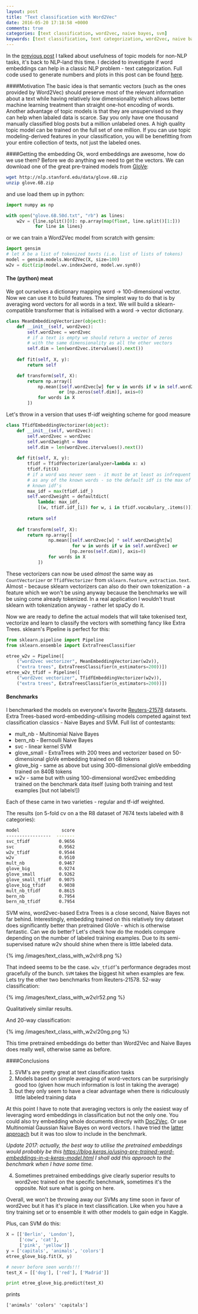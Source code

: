 ```yaml
---
layout: post
title: "Text classification with Word2Vec"
date: 2016-05-20 17:18:58 +0000
comments: true
categories: [text classification, word2vec, naive bayes, svm]
keywords: [text classification, text categorization, word2vec, naive bayes, svm]
---
```

In the [previous post](http://nadbordrozd.github.io/blog/2015/11/29/ds-toolbox-topic-models/) I talked about usefulness of topic models for non-NLP tasks, it's back to NLP-land this time. I decided to investigate if word embeddings can help in a classic NLP problem - text categorization. Full code used to generate numbers and plots in this post can be found [here](https://github.com/nadbordrozd/blog_stuff/blob/master/classification_w2v/benchmarking.ipynb).

####Motivation
The basic idea is that semantic vectors (such as the ones provided by Word2Vec) should preserve most of the relevant information about a text while having relatively low dimensionality which allows better machine learning treatment than straight one-hot encoding of words. Another advantage of topic models is that they are unsupervised so they can help when labaled data is scarce. Say you only have one thousand manually classified blog posts but a million unlabeled ones. A high quality topic model can be trained on the full set of one million. If you can use topic modeling-derived features in your classification, you will be benefitting from your entire collection of texts, not just the labeled ones. 

####Getting the embedding
Ok, word embeddings are awesome, how do we use them? Before we do anything we need to get the vectors. We can download one of the great pre-trained models from [GloVe](http://nlp.stanford.edu/projects/glove/):
```bash
wget http://nlp.stanford.edu/data/glove.6B.zip
unzip glove.6B.zip
```

and use load them up in python:
```python
import numpy as np

with open("glove.6B.50d.txt", "rb") as lines:
    w2v = {line.split()[0]: np.array(map(float, line.split()[1:]))
           for line in lines}
```

or we can train a Word2Vec model from scratch with gensim:
```python
import gensim
# let X be a list of tokenized texts (i.e. list of lists of tokens)
model = gensim.models.Word2Vec(X, size=100)
w2v = dict(zip(model.wv.index2word, model.wv.syn0))
```

#### The (python) meat
We got ourselves a dictionary mapping word -> 100-dimensional vector. Now we can use it to build features. The simplest way to do that is by averaging word vectors for all words in a text. We will build a sklearn-compatible transformer that is initialised with a word -> vector dictionary.
```python
class MeanEmbeddingVectorizer(object):
    def __init__(self, word2vec):
        self.word2vec = word2vec
        # if a text is empty we should return a vector of zeros
        # with the same dimensionality as all the other vectors
        self.dim = len(word2vec.itervalues().next())
    
    def fit(self, X, y):
        return self 

    def transform(self, X):
        return np.array([
            np.mean([self.word2vec[w] for w in words if w in self.word2vec] 
                    or [np.zeros(self.dim)], axis=0)
            for words in X
        ])
```

Let's throw in a version that uses tf-idf weighting scheme for good measure
```python
class TfidfEmbeddingVectorizer(object):
    def __init__(self, word2vec):
        self.word2vec = word2vec
        self.word2weight = None
        self.dim = len(word2vec.itervalues().next())
        
    def fit(self, X, y):
        tfidf = TfidfVectorizer(analyzer=lambda x: x)
        tfidf.fit(X)
        # if a word was never seen - it must be at least as infrequent
        # as any of the known words - so the default idf is the max of 
        # known idf's
        max_idf = max(tfidf.idf_)
        self.word2weight = defaultdict(
            lambda: max_idf, 
            [(w, tfidf.idf_[i]) for w, i in tfidf.vocabulary_.items()])
    
        return self
    
    def transform(self, X):
        return np.array([
                np.mean([self.word2vec[w] * self.word2weight[w]
                         for w in words if w in self.word2vec] or
                        [np.zeros(self.dim)], axis=0)
                for words in X
            ])
```

These vectorizers can now be used _almost_ the same way as `CountVectorizer` or `TfidfVectorizer` from `sklearn.feature_extraction.text`. Almost - because sklearn vectorizers can also do their own tokenization - a feature which we won't be using anyway because the benchmarks we will be using come already tokenized. In a real application I wouldn't trust sklearn with tokenization anyway - rather let spaCy do it. 

Now we are ready to define the actual models that will take tokenised text, vectorize and learn to classify the vectors with something fancy like Extra Trees. sklearn's Pipeline is perfect for this:
```python
from sklearn.pipeline import Pipeline
from sklearn.ensemble import ExtraTreesClassifier

etree_w2v = Pipeline([
    ("word2vec vectorizer", MeanEmbeddingVectorizer(w2v)), 
    ("extra trees", ExtraTreesClassifier(n_estimators=200))])
etree_w2v_tfidf = Pipeline([
    ("word2vec vectorizer", TfidfEmbeddingVectorizer(w2v)), 
    ("extra trees", ExtraTreesClassifier(n_estimators=200))])
```

#### Benchmarks
I benchmarked the models on everyone's favorite [Reuters-21578](http://www.cs.umb.edu/~smimarog/textmining/datasets/) datasets. Extra Trees-based word-embedding-utilising models competed against text classification classics - Naive Bayes and SVM. Full list of contestants:

- mult_nb - Multinomial Naive Bayes
- bern_nb - Bernoulli Naive Bayes
- svc - linear kernel SVM
- glove_small - ExtraTrees with 200 trees and vectorizer based on 50-dimensional gloVe embedding trained on 6B tokens
- glove_big - same as above but using 300-dimensional gloVe embedding trained on 840B tokens
- w2v - same but with using 100-dimensional word2vec embedding trained on the benchmark data itself (using both training and test examples [but not labels!])

Each of these came in two varieties - regular and tf-idf weighted. 

The results (on 5-fold cv on a the R8 dataset of 7674 texts labeled with 8 categories):
```bash
model                score
-----------------  -------
svc_tfidf           0.9656
svc                 0.9562
w2v_tfidf           0.9544
w2v                 0.9510
mult_nb             0.9467
glove_big           0.9274
glove_small         0.9262
glove_small_tfidf   0.9075
glove_big_tfidf     0.9038
mult_nb_tfidf       0.8615
bern_nb             0.7954
bern_nb_tfidf       0.7954
```

SVM wins, word2vec-based Extra Trees is a close second, Naive Bayes not far behind. Interestingly, embedding trained on this relatively tiny dataset does significantly better than pretrained GloVe - which is otherwise fantastic. Can we do better? Let's check how do the models compare depending on the number of labeled training examples. Due to its semi-supervised nature w2v should shine when there is little labeled data.

{% img /images/text_class_with_w2v/r8.png %}

That indeed seems to be the case. `w2v_tfidf`'s performance degrades most gracefully of the bunch. `SVM` takes the biggest hit when examples are few. Lets try the other two benchmarks from Reuters-21578. 52-way classification:

{% img /images/text_class_with_w2v/r52.png %}

Qualitatively similar results. 

And 20-way classification:
 
{% img /images/text_class_with_w2v/20ng.png %}

This time pretrained embeddings do better than Word2Vec and Naive Bayes does really well, otherwise same as before.

####Conclusions
1. SVM's are pretty great at text classification tasks
2. Models based on simple averaging of word-vectors can be surprisingly good too (given how much information is lost in taking the average)
3. but they only seem to have a clear advantage when there is ridiculously little labeled training data

At this point I have to note that averaging vectors is only the easiest way of leveraging word embeddings in classification but not the only one. You could also try embedding whole documents directly with [Doc2Vec](https://radimrehurek.com/gensim/models/doc2vec.html). Or use Multinomial Gaussian Naive Bayes on word vectors. I have tried the [latter approach](https://github.com/nadbordrozd/blog_stuff/blob/master/classification_w2v/multi_multi_kernel_nb.py) but it was too slow to include in the benchmark. 

_Update 2017: actually, the best way to utilise the pretrained embeddings would probably be this https://blog.keras.io/using-pre-trained-word-embeddings-in-a-keras-model.html I shall add this approach to the benchmark when I have some time._

4. Sometimes pretrained embeddings give clearly superior results to word2vec trained on the specific benchmark, sometimes it's the opposite. Not sure what is going on here.

Overall, we won't be throwing away our SVMs any time soon in favor of word2vec but it has it's place in text classification. Like when you have a tiny training set or to ensemble it with other models to gain edge in Kaggle. 

Plus, can SVM do this:
```python
X = [['Berlin', 'London'],
     ['cow', 'cat'],
     ['pink', 'yellow']]
y = ['capitals', 'animals', 'colors']
etree_glove_big.fit(X, y)

# never before seen words!!!
test_X = [['dog'], ['red'], ['Madrid']]

print etree_glove_big.predict(test_X)
```
prints
```text
['animals' 'colors' 'capitals']
```



